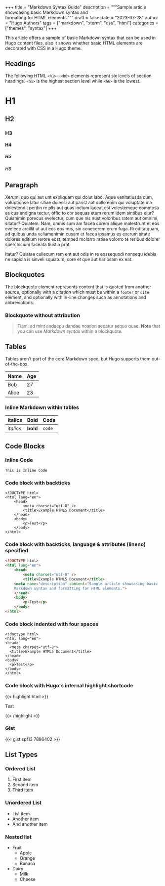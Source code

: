 +++
title = "Markdown Syntax Guide"
description = """Sample article showcasing basic Markdown syntax and \
  formatting for HTML elements."""
draft = false
date = "2023-07-28"
author = "Hugo Authors"
tags = ["markdown", "xterm", "css", "html"]
categories = ["themes", "syntax"]
+++

This article offers a sample of basic Markdown syntax that can be used in Hugo
content files, also it shows whether basic HTML elements are decorated with
CSS in a Hugo theme.

Headings
--------

The following HTML `<h1>`—`<h6>` elements represent six levels of section
headings. `<h1>` is the highest section level while `<h6>` is the lowest.

<!-- markdownlint-disable -->
# H1

## H2
<!-- markdownlint-enable -->

### H3

#### H4

##### H5

###### H6

Paragraph
---------

Xerum, quo qui aut unt expliquam qui dolut labo. Aque venitatiusda cum,
voluptionse latur sitiae dolessi aut parist aut dollo enim qui voluptate ma
dolestendit peritin re plis aut quas inctum laceat est volestemque commosa as
cus endigna tectur, offic to cor sequas etum rerum idem sintibus eiur?
Quianimin porecus evelectur, cum que nis nust voloribus ratem aut omnimi,
sitatur? Quiatem. Nam, omnis sum am facea corem alique molestrunt et eos
evelece arcillit ut aut eos eos nus, sin conecerem erum fuga. Ri oditatquam,
ad quibus unda veliamenimin cusam et facea ipsamus es exerum sitate dolores
editium rerore eost, temped molorro ratiae volorro te reribus dolorer
sperchicium faceata tiustia prat.

Itatur? Quiatae cullecum rem ent aut odis in re eossequodi nonsequ idebis ne
sapicia is sinveli squiatum, core et que aut hariosam ex eat.

Blockquotes
-----------

The blockquote element represents content that is quoted from another source,
optionally with a citation which must be within a `footer` or `cite` element,
and optionally with in-line changes such as annotations and abbreviations.

### Blockquote without attribution

> Tiam, ad mint andaepu dandae nostion secatur sequo quae.
> __Note__ that you can use _Markdown syntax_ within a blockquote.

Tables
------

Tables aren't part of the core Markdown spec, but Hugo supports them
out-of-the-box.

| Name  | Age |
| ----- | --- |
| Bob   | 27  |
| Alice | 23  |

### Inline Markdown within tables

| Italics   | Bold     | Code   |
| --------- | -------- | ------ |
| _italics_ | __bold__ | `code` |

Code Blocks
-----------

### Inline Code

`This is Inline Code`

### Code block with backticks

<!-- markdownlint-disable -->
```
<!DOCTYPE html>
<html lang="en">
    <head>
        <meta charset="utf-8" />
        <title>Example HTML5 Document</title>
    </head>
    <body>
        <p>Test</p>
    </body>
</html>
```
<!-- markdownlint-enable -->

### Code block with backticks, language & attributes (lineno) specified

```html {linenos=true}
<!DOCTYPE html>
<html lang="en">
    <head>
        <meta charset="utf-8" />
        <title>Example HTML5 Document</title>
	<meta name="description" content="Sample article showcasing basic
	Markdown syntax and formatting for HTML elements.">
    </head>
    <body>
        <p>Test</p>
    </body>
</html>
```

<!-- markdownlint-disable -->

### Code block indented with four spaces

    <!doctype html>
    <html lang="en">
    <head>
      <meta charset="utf-8">
      <title>Example HTML5 Document</title>
    </head>
    <body>
      <p>Test</p>
    </body>
    </html>

### Code block with Hugo's internal highlight shortcode

{{< highlight html >}}

<!doctype html>
<html lang="en">
<head>
  <meta charset="utf-8">
  <title>Example HTML5 Document</title>
</head>
<body>
  <p>Test</p>
</body>
</html>

{{< /highlight >}}

<!-- markdownlint-enable -->

### Gist

{{< gist spf13 7896402 >}}

List Types
----------

### Ordered List

1. First item
2. Second item
3. Third item

### Unordered List

- List item
- Another item
- And another item

### Nested list

- Fruit
  + Apple
  + Orange
  + Banana
- Dairy
  + Milk
  + Cheese
